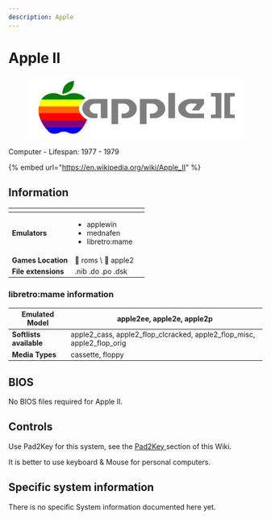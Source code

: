 ```yaml
---
description: Apple
---
```


# Apple II

<figure><img src="https://raw.githubusercontent.com/fabricecaruso/es-theme-carbon/52ff37c9e265587d006945a2ba695b5a962b3a3d/art/logos/apple2.svg" alt=""><figcaption></figcaption></figure>

Computer - Lifespan: 1977 - 1979

{% embed url="https://en.wikipedia.org/wiki/Apple_II" %}

## Information

<table data-header-hidden><thead><tr><th></th><th></th><th data-hidden></th></tr></thead><tbody><tr><td><strong>Emulators</strong></td><td><ul><li>applewin</li><li>mednafen</li><li>libretro:mame</li></ul></td><td></td></tr><tr><td><strong>Games Location</strong></td><td><span data-gb-custom-inline data-tag="emoji" data-code="1f4c1">📁</span> roms \ <span data-gb-custom-inline data-tag="emoji" data-code="1f4c2">📂</span> apple2</td><td></td></tr><tr><td><strong>File extensions</strong></td><td>.nib .do .po .dsk</td><td></td></tr></tbody></table>

### libretro:mame information

| **Emulated Model**      | apple2ee, apple2e, apple2p                                                    |
| ----------------------- | ----------------------------------------------------------------------------- |
| **Softlists available** | apple2\_cass, apple2\_flop\_clcracked, apple2\_flop\_misc, apple2\_flop\_orig |
| **Media Types**         | cassette, floppy                                                              |

## BIOS

No BIOS files required for Apple II.

## Controls

Use Pad2Key for this system, see the [Pad2Key ](../../../../controllers/pad2key.md)section of this Wiki.

It is better to use keyboard & Mouse for personal computers.

## Specific system information

There is no specific System information documented here yet.

